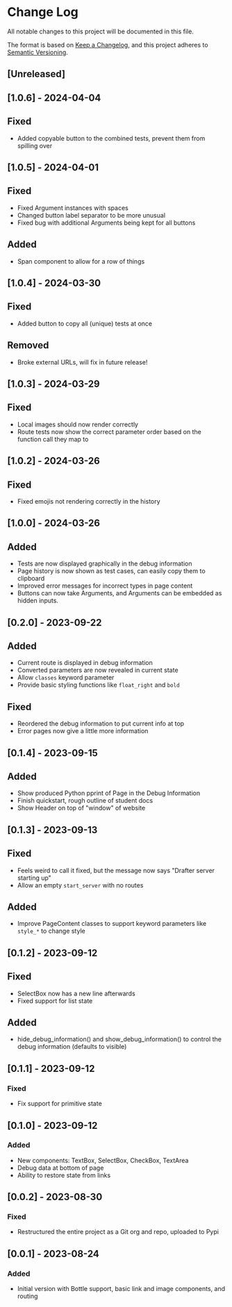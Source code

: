 # Change Log

All notable changes to this project will be documented in this file.

The format is based on [Keep a Changelog](https://keepachangelog.com/en/1.0.0/),
and this project adheres to [Semantic Versioning](https://semver.org/spec/v2.0.0.html).


## [Unreleased]

## [1.0.6] - 2024-04-04

## Fixed

* Added copyable button to the combined tests, prevent them from spilling over

## [1.0.5] - 2024-04-01

## Fixed

* Fixed Argument instances with spaces
* Changed button label separator to be more unusual
* Fixed bug with additional Arguments being kept for all buttons

## Added

* Span component to allow for a row of things

## [1.0.4] - 2024-03-30

## Fixed

* Added button to copy all (unique) tests at once

## Removed

* Broke external URLs, will fix in future release!

## [1.0.3] - 2024-03-29

## Fixed

* Local images should now render correctly
* Route tests now show the correct parameter order based on the function call they map to

## [1.0.2] - 2024-03-26

## Fixed

* Fixed emojis not rendering correctly in the history

## [1.0.0] - 2024-03-26

## Added

* Tests are now displayed graphically in the debug information
* Page history is now shown as test cases, can easily copy them to clipboard
* Improved error messages for incorrect types in page content
* Buttons can now take Arguments, and Arguments can be embedded as hidden inputs.

## [0.2.0] - 2023-09-22

## Added

- Current route is displayed in debug information
- Converted parameters are now revealed in current state
- Allow `classes` keyword parameter
- Provide basic styling functions like `float_right` and `bold`

## Fixed

- Reordered the debug information to put current info at top
- Error pages now give a little more information

## [0.1.4] - 2023-09-15

## Added

- Show produced Python pprint of Page in the Debug Information
- Finish quickstart, rough outline of student docs
- Show Header on top of "window" of website

## [0.1.3] - 2023-09-13

## Fixed

- Feels weird to call it fixed, but the message now says "Drafter server starting up"
- Allow an empty `start_server` with no routes

## Added

- Improve PageContent classes to support keyword parameters like `style_*` to change style

## [0.1.2] - 2023-09-12

## Fixed

- SelectBox now has a new line afterwards
- Fixed support for list state

## Added

- hide_debug_information() and show_debug_information() to control the debug information (defaults to visible)

## [0.1.1] - 2023-09-12

### Fixed

- Fix support for primitive state

## [0.1.0] - 2023-09-12

### Added

- New components: TextBox, SelectBox, CheckBox, TextArea
- Debug data at bottom of page
- Ability to restore state from links

## [0.0.2] - 2023-08-30

### Fixed

- Restructured the entire project as a Git org and repo, uploaded to Pypi

## [0.0.1] - 2023-08-24

### Added

- Initial version with Bottle support, basic link and image components, and routing